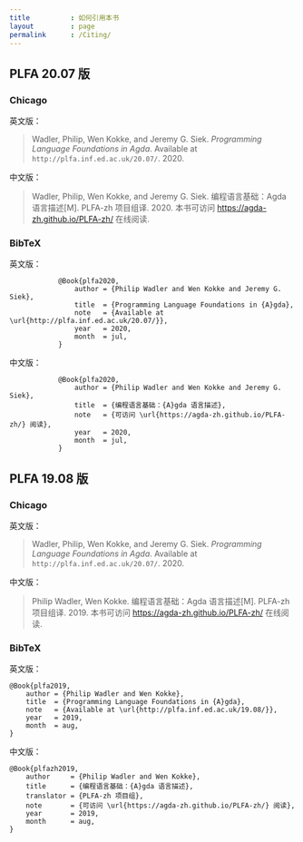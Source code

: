 ```yaml
---
title          : 如何引用本书
layout         : page
permalink      : /Citing/
---
```


## PLFA 20.07 版

### Chicago

英文版：

> Wadler, Philip, Wen Kokke, and Jeremy G. Siek.
> _Programming Language Foundations in Agda_.
> Available at `http://plfa.inf.ed.ac.uk/20.07/`.
> 2020.

中文版：

> Wadler, Philip, Wen Kokke, and Jeremy G. Siek.
> 编程语言基础：Agda 语言描述[M].
> PLFA-zh 项目组译.
> 2020.
> 本书可访问 https://agda-zh.github.io/PLFA-zh/ 在线阅读.

### BibTeX

英文版：

				@Book{plfa2020,
					author = {Philip Wadler and Wen Kokke and Jeremy G. Siek},
					title  = {Programming Language Foundations in {A}gda},
					note   = {Available at \url{http://plfa.inf.ed.ac.uk/20.07/}},
					year   = 2020,
					month  = jul,
				}

中文版：

				@Book{plfa2020,
					author = {Philip Wadler and Wen Kokke and Jeremy G. Siek},
					title  = {编程语言基础：{A}gda 语言描述},
					note   = {可访问 \url{https://agda-zh.github.io/PLFA-zh/} 阅读},
					year   = 2020,
					month  = jul,
				}


## PLFA 19.08 版

### Chicago

英文版：

> Wadler, Philip, Wen Kokke, and Jeremy G. Siek.
> _Programming Language Foundations in Agda_.
> Available at `http://plfa.inf.ed.ac.uk/20.07/`.
> 2020.

中文版：

> Philip Wadler, Wen Kokke.
> 编程语言基础：Agda 语言描述[M].
> PLFA-zh 项目组译.
> 2019.
> 本书可访问 https://agda-zh.github.io/PLFA-zh/ 在线阅读.

### BibTeX

英文版：

	@Book{plfa2019,
		author = {Philip Wadler and Wen Kokke},
		title  = {Programming Language Foundations in {A}gda},
		note   = {Available at \url{http://plfa.inf.ed.ac.uk/19.08/}},
		year   = 2019,
		month  = aug,
	}

中文版：

	@Book{plfazh2019,
		author     = {Philip Wadler and Wen Kokke},
		title      = {编程语言基础：{A}gda 语言描述},
		translator = {PLFA-zh 项目组},
		note       = {可访问 \url{https://agda-zh.github.io/PLFA-zh/} 阅读},
		year       = 2019,
		month      = aug,
	}
